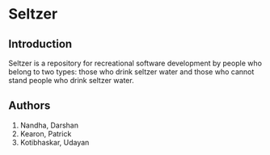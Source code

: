 # Seltzer

## Introduction
Seltzer is a repository for recreational software development by people who belong to two types: those who drink seltzer water and those who cannot stand people who drink seltzer water.

## Authors
1. Nandha, Darshan
2. Kearon, Patrick
3. Kotibhaskar, Udayan
